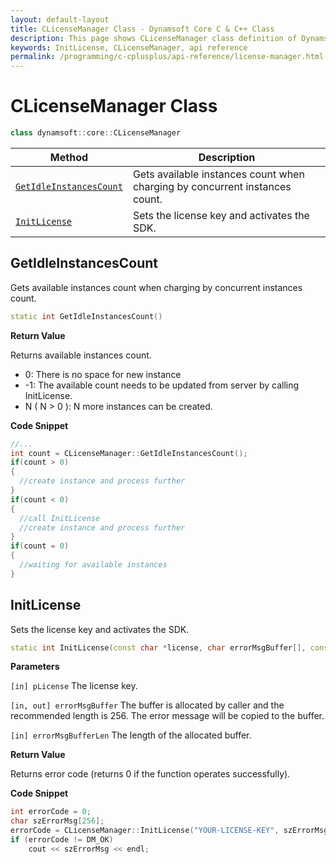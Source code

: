 ```yaml
---
layout: default-layout
title: CLicenseManager Class - Dynamsoft Core C & C++ Class
description: This page shows CLicenseManager class definition of Dynamsoft Core Module C++ Edition.
keywords: InitLicense, CLicenseManager, api reference
permalink: /programming/c-cplusplus/api-reference/license-manager.html
---
```


# CLicenseManager Class

```cpp
class dynamsoft::core::CLicenseManager 
```

| Method | Description |
|--------|-------------|
| [`GetIdleInstancesCount`](#getidleinstancescount) | Gets available instances count when charging by concurrent instances count. |
| [`InitLicense`](#initlicense) | Sets the license key and activates the SDK.|

## GetIdleInstancesCount

Gets available instances count when charging by concurrent instances count.

```cpp
static int GetIdleInstancesCount()
```

**Return Value**

Returns available instances count.

- 0: There is no space for new instance  
- -1: The available count needs to be updated from server by calling InitLicense.
- N ( N > 0 ): N more instances can be created.

**Code Snippet**

```cpp
//...
int count = CLicenseManager::GetIdleInstancesCount();
if(count > 0)
{
  //create instance and process further
}
if(count < 0)
{
  //call InitLicense
  //create instance and process further
}
if(count = 0)
{
  //waiting for available instances 
}
```

## InitLicense

Sets the license key and activates the SDK.

```cpp
static int InitLicense(const char *license, char errorMsgBuffer[], const int errorMsgBufferLen) 
```

**Parameters**

`[in] pLicense` The license key.

`[in, out] errorMsgBuffer` The buffer is allocated by caller and the recommended length is 256. The error message will be copied to the buffer.

`[in] errorMsgBufferLen` The length of the allocated buffer.

**Return Value**

Returns error code (returns 0 if the function operates successfully).

**Code Snippet**

```cpp
int errorCode = 0;
char szErrorMsg[256];
errorCode = CLicenseManager::InitLicense("YOUR-LICENSE-KEY", szErrorMsg, 256);
if (errorCode != DM_OK)
    cout << szErrorMsg << endl;
```
